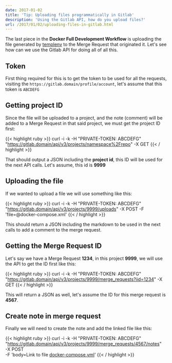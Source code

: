 ```yaml
---
date: 2017-01-02
title: 'Tip: Uploading files programmatically in Gitlab'
description: 'Using the Gitlab API, how do you upload files?'
url: /2017/01/02/uploading-files-in-gitlab.html
---
```


The last piece in the **Docker Full Development Workflow** is uploading the file generated by [templenv](https://github.com/MarioCarrion/templenv) to the Merge Request that originated it. Let's see how can we use the Gitlab API for doing all of all this.

## Token

First thing required for this is to get the token to be used for all the requests, visiting the `https://gitlab.domain/profile/account`, let's assume that this token is `ABCDEFG`

## Getting project ID

Since the file will be uploaded to a project, and the note (comment) will be added to a Merge Request in that said project, we must get the project ID first:

{{< highlight ruby >}}
curl -i -k -H "PRIVATE-TOKEN: ABCDEFG" \
  "https://gitlab.domain/api/v3/projects/namespace%2Frepo" -X GET
{{< / highlight >}}

That should output a JSON including the **project id**, this ID will be used for the next API calls. Let's assume, this id is **9999**

## Uploading the file

If we wanted to upload a file we will use something like this:

{{< highlight ruby >}}
curl -i -k -H "PRIVATE-TOKEN: ABCDEFG" \
  "https://gitlab.domain/api/v3/projects/9999/uploads" -X POST -F 'file=@docker-compose.xml'
{{< / highlight >}}

This should return a JSON including the markdown to be used in the next calls to add a comment to the merge request.

## Getting the Merge Request ID

Let's say we have a Merge Request **1234**, in this project **9999**, we will use the API to get the ID first like this:

{{< highlight ruby >}}
curl -i -k -H "PRIVATE-TOKEN: ABCDEFG" \
  "https://gitlab.domain/api/v3/projects/9999/merge_requests?iid=1234" -X GET
{{< / highlight >}}

This will return a JSON as well, let's assume the ID for this merge request is **4567**.

## Create note in merge request 

Finally we will need to create the note and add the linked file like this: 

{{< highlight ruby >}}
curl -i -k -H "PRIVATE-TOKEN: ABCDEFG" \
  "https://gitlab.domain/api/v3/projects/9999/merge_requests/4567/notes" \
  -X POST \
  -F 'body=Link to file [docker-compose.yml](/uploads/9125e38ea55c5415a294af6c463f9af5/docker-compose.yml)'
{{< / highlight >}}

